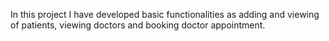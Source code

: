In this project I have developed basic functionalities as adding and viewing of patients, viewing doctors and booking doctor appointment.
